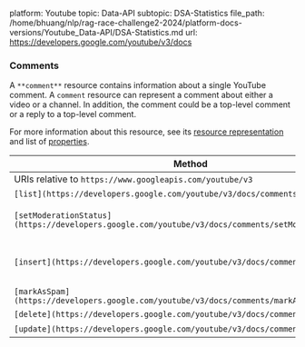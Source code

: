 platform: Youtube
topic: Data-API
subtopic: DSA-Statistics
file_path: /home/bhuang/nlp/rag-race-challenge2-2024/platform-docs-versions/Youtube_Data-API/DSA-Statistics.md
url: https://developers.google.com/youtube/v3/docs


### Comments

A `**comment**` resource contains information about a single YouTube comment. A `comment` resource can represent a comment about either a video or a channel. In addition, the comment could be a top-level comment or a reply to a top-level comment.

For more information about this resource, see its [resource representation](https://developers.google.com/youtube/v3/docs/comments#resource) and list of [properties](https://developers.google.com/youtube/v3/docs/comments#properties).

| Method | HTTP request | Description |
| --- | --- | --- |
| URIs relative to `https://www.googleapis.com/youtube/v3` |     |     |
| `[list](https://developers.google.com/youtube/v3/docs/comments/list)` | `GET /comments` | Returns a list of comments that match the API request parameters. |
| `[setModerationStatus](https://developers.google.com/youtube/v3/docs/comments/setModerationStatus)` | `POST /comments/setModerationStatus` | Sets the moderation status of one or more comments. The API request must be authorized by the owner of the channel or video associated with the comments. |
| `[insert](https://developers.google.com/youtube/v3/docs/comments/insert)` | `POST /comments` | Creates a reply to an existing comment. **Note:** To create a top-level comment, use the `[commentThreads.insert](https://developers.google.com/youtube/v3/docs/commentThreads/insert)` method. |
| `[markAsSpam](https://developers.google.com/youtube/v3/docs/comments/markAsSpam)` | `POST /comments/markAsSpam` | **Note:** This method has been deprecated and is no longer supported. |
| `[delete](https://developers.google.com/youtube/v3/docs/comments/delete)` | `DELETE /comments` | Deletes a comment. |
| `[update](https://developers.google.com/youtube/v3/docs/comments/update)` | `PUT /comments` | Modifies a comment. |
